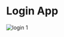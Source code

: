 # Login App

![login 1](https://user-images.githubusercontent.com/107364882/178495106-f03f92f0-4ef6-47ca-9ad4-1871d372d970.jpeg)
